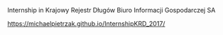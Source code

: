 Internship in Krajowy Rejestr Długów Biuro Informacji Gospodarczej SA 

https://michaelpietrzak.github.io/InternshipKRD_2017/
